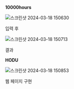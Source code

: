 **10000hours**

  ![스크린샷 2024-03-18 150630](https://github.com/2ung2rl/FE-Project/assets/155498417/0ce2bb2e-7dcb-4361-a0df-81f4d390c560)
  
  입력 후
  
  ![스크린샷 2024-03-18 150713](https://github.com/2ung2rl/FE-Project/assets/155498417/0d3f441e-f893-4f13-ae48-77a09c8aea98)

  결과


**HODU**

  ![스크린샷 2024-03-18 150853](https://github.com/2ung2rl/FE-Project/assets/155498417/1f2f6322-72f0-4053-8009-4163e927748e)

  웹 페이지 구현

